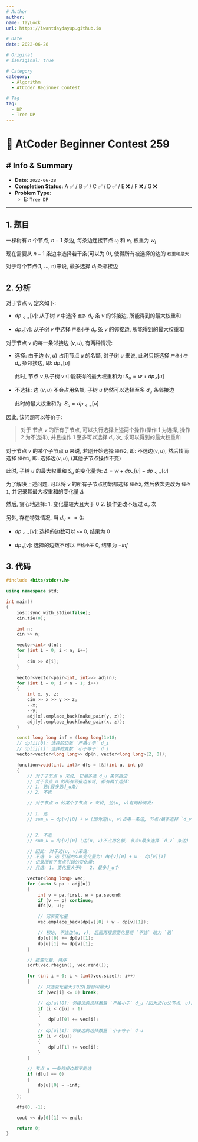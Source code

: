 ```yaml
---
# Author
author:
name: TayLock
url: https://iwantdaydayup.github.io

# Date
date: 2022-06-28

# Original
# isOriginal: true

# Category
category:
  - Algorithm
  - AtCoder Beginner Contest

# Tag
tag:
  - DP
  - Tree DP
---
```


# 🧩 AtCoder Beginner Contest 259

## # Info & Summary

- **Date:** `2022-06-28`
- **Completion Status:** A ✅ / B ✅ / C ✅ / D ✅ / E ❌ / F ❌ / G ❌
- **Problem Type**:
  - E: `Tree DP`

---

## 1. 题目

一棵树有 $n$ 个节点, $n - 1$ 条边, 每条边连接节点 $u_i$ 和 $v_i$, 权重为 $w_i$

现在需要从 $n - 1$ 条边中选择若干条(可以为 0), 使得所有被选择的边的 `权重和最大`

对于每个节点(1, ..., n)来说, 最多选择 $d_i$ 条邻接边

## 2. 分析

对于节点 `v`, 定义如下:

- $dp_{<=}[v]$: 从子树 $v$ 中选择 `至多` $d_v$ 条 $v$ 的邻接边, 所能得到的最大权重和

- $dp_{<}[v]$: 从子树 $v$ 中选择 `严格小于` $d_v$ 条 $v$ 的邻接边, 所能得到的最大权重和

对于节点 $v$ 的每一条邻接边 $(v, u)$, 有两种情况:

- 选择: 由于边 $(v, u)$ 占用节点 $u$ 的名额, 对子树 $u$ 来说, 此时只能选择 `严格小于` $d_u$ 条邻接边, 即: $dp_{<}[u]$

  此时, 节点 $v$ 从子树 $v$ 中能获得的最大权重和为: $S_u = w + dp_{<}[u]$

- 不选择: 边 $(v, u)$ 不会占用名额, 子树 $u$ 仍然可以选择至多 $d_u$ 条邻接边

  此时的最大权重和为: $S_u = dp_{<=}[u]$

因此, 该问题可以等价于:

> 对于 节点 $v$ 的所有子节点, 可以执行选择上述两个操作(操作 1 为选择, 操作 2 为不选择), 并且操作 1 至多可以选择 $d_v$ 次, 求可以得到的最大权重和

对于节点 $v$ 的某个子节点 $u$ 来说, 若刚开始选择 `操作2`, 即: 不选边$(v, u)$, 然后转而选择 `操作1`, 即: 选择边$(v, u)$, (其他子节点操作不变)

此时, 子树 $u$ 的最大权重和 $S_u$ 的变化量为: $\Delta = w + dp_{<}[u] - dp_{<=}[u]$

为了解决上述问题, 可以将 $v$ 的所有子节点初始都选择 `操作2`, 然后依次更改为 `操作1`, 并记录其最大权重和的变化量 $\Delta$

然后, 贪心地选择: 1. 变化量较大且大于 0 2. 操作更改不超过 $d_v$ 次

另外, 存在特殊情况, 当 $d_v == 0$:

- $dp_{<=}[v]$: 选择的边数可以 `<=` 0, 结果为 $0$

- $dp_{<}[v]$: 选择的边数不可以 `严格小于` 0, 结果为 $-inf$

## 3. 代码

```cpp
#include <bits/stdc++.h>

using namespace std;

int main()
{
    ios::sync_with_stdio(false);
    cin.tie(0);

    int n;
    cin >> n;

    vector<int> d(n);
    for (int i = 0; i < n; i++)
    {
        cin >> d[i];
    }

    vector<vector<pair<int, int>>> adj(n);
    for (int i = 0; i < n - 1; i++)
    {
        int x, y, z;
        cin >> x >> y >> z;
        --x;
        --y;
        adj[x].emplace_back(make_pair(y, z));
        adj[y].emplace_back(make_pair(x, z));
    }

    const long long inf = (long long)1e18;
    // dp[i][0]: 选择的边数 `严格小于` d_i
    // dp[i][1]: 选择的变数 `小于等于` d_i
    vector<vector<long long>> dp(n, vector<long long>(2, 0));

    function<void(int, int)> dfs = [&](int u, int p)
    {
        // 对于子节点 u 来说, 它最多选 d_u 条邻接边
        // 对于节点 u 的所有邻接边来说, 都有两个选择:
        // 1. 选(最多选d_u条)
        // 2. 不选

        // 对于节点 u 的某个子节点 v 来说, 边(u, v)有两种情况:

        // 1. 选
        // sum_u = dp[v][0] + w (因为边(u, v)占用一条边, 节点v最多选择 `d_v - 1` 条)


        // 2. 不选
        // sum_u = dp[v][0] (边(u, v)不占用名额, 节点v最多选择 `d_v` 条边)

        // 因此: 对于边(u, v)来说:
        // 不选 -> 选 引起的sum变化量为: dp[v][0] + w - dp[v][1]
        // 记录所有子节点引起的变化量:
        // 只选: 1. 变化量大于0   2. 最多d_u个

        vector<long long> vec;
        for (auto & pa : adj[u])
        {
            int v = pa.first, w = pa.second;
            if (v == p) continue;
            dfs(v, u);

            // 记录变化量
            vec.emplace_back(dp[v][0] + w - dp[v][1]);

            // 初始, 不选边(u, v), 后面再根据变化量将 `不选` 改为 `选`
            dp[u][0] += dp[v][1];
            dp[u][1] += dp[v][1];
        }

        // 按变化量, 降序
        sort(vec.rbegin(), vec.rend());

        for (int i = 0; i < (int)vec.size(); i++)
        {
            // 只选变化量大于0的(题目问最大)
            if (vec[i] <= 0) break;

            // dp[u][0]: 邻接边的选择数量 `严格小于` d_u (因为边(u父节点, u)占用名额)
            if (i < d[u] - 1)
            {
                dp[u][0] += vec[i];
            }
            // dp[u][1]: 邻接边的选择数量 `小于等于` d_u
            if (i < d[u])
            {
                dp[u][1] += vec[i];
            }
        }

        // 节点 u 一条邻接边都不能选
        if (d[u] == 0)
        {
            dp[u][0] = -inf;
        }
    };

    dfs(0, -1);

    cout << dp[0][1] << endl;

    return 0;
}

```
